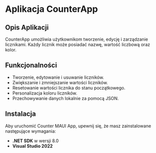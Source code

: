 # Aplikacja CounterApp

## Opis Aplikacji
CounterApp umożliwia użytkownikom tworzenie, edycję i zarządzanie licznikami. Każdy licznik może posiadać nazwę, wartość liczbową oraz kolor.

## Funkcjonalności
- Tworzenie, edytowanie i usuwanie liczników.
- Zwiększanie i zmniejszanie wartości liczników.
- Resetowanie wartości licznika do stanu początkowego.
- Personalizacja koloru liczników.
- Przechowywanie danych lokalnie za pomocą JSON.

## Instalacja
Aby uruchomić Counter MAUI App, upewnij się, że masz zainstalowane następujące wymagania:

- **.NET SDK** w wersji 8.0
- **Visual Studio 2022**
